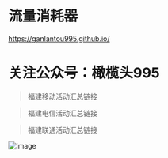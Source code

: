 
# 流量消耗器

https://ganlantou995.github.io/

# 关注公众号：橄榄头995 

>福建移动活动汇总链接
 
>福建电信活动汇总链接

>福建联通活动汇总链接

![image](https://github.com/ganlantou995/ganlantou995.github.io/blob/main/image/VX.png)

